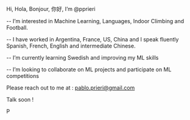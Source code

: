 Hi, Hola, Bonjour, 你好, I’m @pprieri

-- I’m interested in Machine Learning, Languages, Indoor Climbing and Football. 

-- I have worked in Argentina, France, US, China and I speak fluently Spanish, French, English and intermediate Chinese.

-- I’m currently learning Swedish and improving my ML skills

-- I’m looking to collaborate on ML projects and participate on ML competitions

Please reach out to me at : pablo.prieri@gmail.com

Talk soon !

P

<!---
pprieri/pprieri is a ✨ special ✨ repository because its `README.md` (this file) appears on your GitHub profile.
You can click the Preview link to take a look at your changes.
--->
